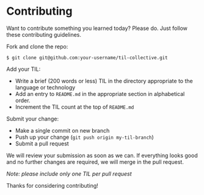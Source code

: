 # Contributing

Want to contribute something you learned today? Please do. Just follow these
contributing guidelines.

Fork and clone the repo:

```
$ git clone git@github.com:your-username/til-collective.git
```

Add your TIL:

- Write a brief (200 words or less) TIL in the directory appropriate to the
  language or technology
- Add an entry to `README.md` in the appropriate section in alphabetical
  order.
- Increment the TIL count at the top of `README.md`

Submit your change:

- Make a single commit on new branch
- Push up your change (`git push origin my-til-branch`)
- Submit a pull request

We will review your submission as soon as we can. If everything looks good
and no further changes are required, we will merge in the pull request.

*Note: please include only one TIL per pull request*

Thanks for considering contributing!
